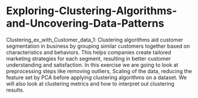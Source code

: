 # Exploring-Clustering-Algorithms-and-Uncovering-Data-Patterns
Clustering_ex_with_Customer_data_1: Clustering algorithms aid customer segmentation in business by grouping similar customers together based on characteristics and behaviors. This helps companies create tailored marketing strategies for each segment, resulting in better customer understanding and satisfaction.
In this exercise we are going to look at preprocessing steps like removing outliers, Scaling of the data, reducing the feature set by PCA before applying clustering algorithms on a dataset.
We will also look at clustering metrics and how to interpret out clustering results.
